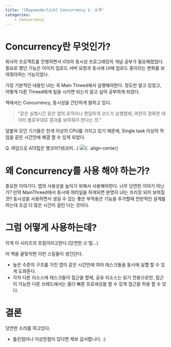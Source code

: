 ```yaml
---
title: "[Raywenderlich] Concurrency 1: 소개"
categories: 
    - Concurrency
---
```


# Concurrency란 무엇인가?
 회사의 프로젝트를 진행하면서 iOS의 동시성 프로그래밍의 개념 공부가 필요해졌었다. 
필요로 했던 기능은 이미지 업로드 서버 요청과 동시에 UI에 업로드 중이라는 변화를 보여줘야하는 기능이었다.

가장 기본적인 내용인 UI는 꼭 Main Threed에서 실행해야한다. 정도만 알고 있었고, 어떻게 다른 Threed에게 일을 시키면 되는지 알고 싶어 공부하게 되었다.

책에서는 Concurrency, 동시성을 간단하게 말하고 있다.
> "같은 실행시간 동안 앱의 로직이나 랜덤하게 코드가 실행할때, 여전히 정확한 데이터 플로우대로 결과를 보여줘야 한다는 것."

덮붙혀 모던 기기들은 한개 이상의 CPU를 가지고 있기 때문에, Single task 이상의 작업을 같은 시간안에 해결 할 수 있게 되었다. 

Q. 여담으로 A13칩은 몇코어?(6코어...)
![](/assets/images/post-concurreny/1_apple_a13_bionic.jpg){: .align-center}

# 왜 Concurrency를 사용 해야 하는가?
 중요한 이야기다. 앱의 사용성을 높이기 위해서 사용해야한다. 너무 당연한 이야기 아닌가? 만약 MainThreed에서 동시에 여러일을 하게되면 분명히 UI는 프리징 되어 보여질 것!!
동시성을 사용하면서 생길 수 있는 좋은 부작용은 기능을 추가할때 전반적인 설계를 하는데 조금 더 많은 시간이 걸린 다는 것이다.

# 그럼 어떻게 사용하는데?
이게 이 시리즈의 초점이라고한다.(당연한 소'릴...)

이 책을 끝맞치면 이런 스킬들이 생긴단다.

- 높은 수준의 구조를 가진 앱이 같은 시간안에 여러 태스크들을 동시에 실핼 할 수 있게 도와준다. 
- 각자 다른 리소스에 태스크들이 접근을 할때, 공유 리소스는 읽기 전용으로만, 접근이 가능한 다른 쓰레드에서는 좀더 빠른 프로세싱을 할 수 있게 접근을 허용 할 수 있다.

# 결론

당연한 소리를 하고있다.

* 틀린점이나 이상한점이 있다면 제보 감사합니다. :)